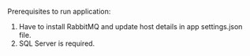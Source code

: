 Prerequisites to run application:

1. Have to install RabbitMQ and update host details in app settings.json file.
2. SQL Server is required.
